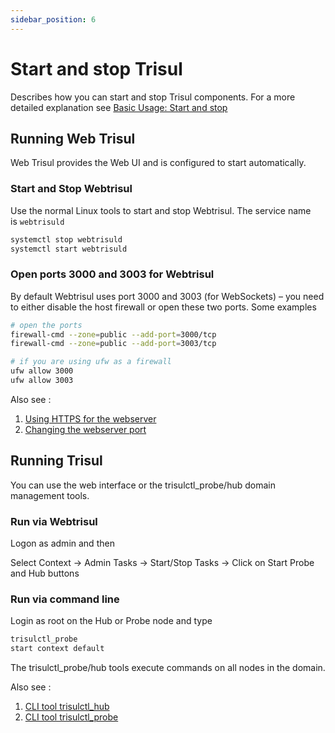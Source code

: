 ```yaml
---
sidebar_position: 6
---
```


# Start and stop Trisul

Describes how you can start and stop Trisul components. For a more detailed explanation see [Basic Usage: Start and stop](/docs/ug/basicusage/startstop)

## Running Web Trisul

Web Trisul provides the Web UI and is configured to start automatically.

### Start and Stop Webtrisul

Use the normal Linux tools to start and stop Webtrisul. The service name is `webtrisuld`

```bash
systemctl stop webtrisuld
systemctl start webtrisuld
```

### Open ports 3000 and 3003 for Webtrisul

By default Webtrisul uses port 3000 and 3003 (for WebSockets) – you need to either disable the host firewall or open these two ports. Some examples

```bash
# open the ports 
firewall-cmd --zone=public --add-port=3000/tcp
firewall-cmd --zone=public --add-port=3003/tcp

# if you are using ufw as a firewall 
ufw allow 3000
ufw allow 3003
```

Also see :

1. [Using HTTPS for the webserver](/docs/howto/sslforwebtr)
2. [Changing the webserver port](/docs/howto/change_web_port )

## Running Trisul

You can use the web interface or the trisulctl_probe/hub domain management tools.

### Run via Webtrisul

Logon as admin and then

Select Context → Admin Tasks → Start/Stop Tasks → Click on Start Probe and Hub buttons

### Run via command line

Login as root on the Hub or Probe node and type

```bash
trisulctl_probe 
start context default
```

The trisulctl_probe/hub tools execute commands on all nodes in the domain.

Also see :

1. [CLI tool trisulctl_hub](/docs/ref/trisul_hub)
2. [CLI tool trisulctl_probe](/docs/ref/trisul_probe)
